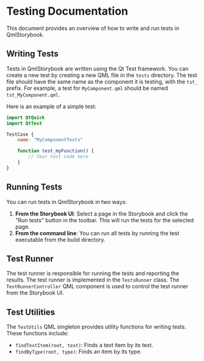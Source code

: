 # Testing Documentation

This document provides an overview of how to write and run tests in QmlStorybook.

## Writing Tests

Tests in QmlStorybook are written using the Qt Test framework. You can create a new test by creating a new QML file in the `tests` directory. The test file should have the same name as the component it is testing, with the `tst_` prefix. For example, a test for `MyComponent.qml` should be named `tst_MyComponent.qml`.

Here is an example of a simple test:

```qml
import QtQuick
import QtTest

TestCase {
    name: "MyComponentTests"

    function test_myFunction() {
        // Your test code here
    }
}
```

## Running Tests

You can run tests in QmlStorybook in two ways:

1.  **From the Storybook UI**: Select a page in the Storybook and click the "Run tests" button in the toolbar. This will run the tests for the selected page.
2.  **From the command line**: You can run all tests by running the test executable from the build directory.

## Test Runner

The test runner is responsible for running the tests and reporting the results. The test runner is implemented in the `TestsRunner` class. The `TestRunnerController` QML component is used to control the test runner from the Storybook UI.

## Test Utilities

The `TestUtils` QML singleton provides utility functions for writing tests. These functions include:

-   `findTextItem(root, text)`: Finds a text item by its text.
-   `findByType(root, type)`: Finds an item by its type.

